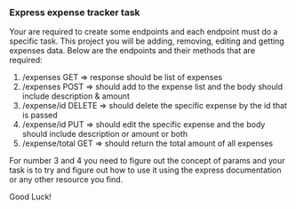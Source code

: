 ### Express expense tracker task

Your are required to create some endpoints and each endpoint must do a specific task. This project you will be adding, removing, editing and getting expenses data. Below are the endpoints and their methods that are required:

1. /expenses GET => response should be list of expenses
2. /expenses POST => should add to the expense list and the body should include description & amount
3. /expense/id DELETE => should delete the specific expense by the id that is passed
4. /expense/id PUT => should edit the specific expense and the body should include description or amount or both
5. /expense/total GET => should return the total amount of all expenses

For number 3 and 4 you need to figure out the concept of params and your task is to try and figure out how to use it using the express documentation or any other resource you find.

Good Luck!